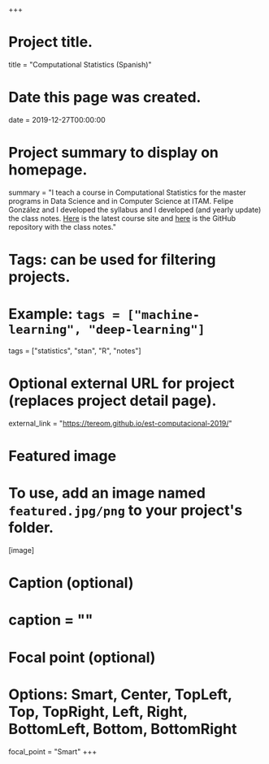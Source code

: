 +++
# Project title.
title = "Computational Statistics (Spanish)"

# Date this page was created.
date = 2019-12-27T00:00:00

# Project summary to display on homepage.
summary = "I teach a course in Computational Statistics for the master programs in Data Science and in Computer Science at ITAM. Felipe González and I developed the syllabus and I developed (and yearly update) the class notes. [Here](https://tereom.github.io/est-computacional-2019/) is the latest course site and [here](https://github.com/tereom/est-computacional-2019) is the GitHub repository with the class notes."

# Tags: can be used for filtering projects.
# Example: `tags = ["machine-learning", "deep-learning"]`
tags = ["statistics", "stan", "R", "notes"]

# Optional external URL for project (replaces project detail page).
external_link = "https://tereom.github.io/est-computacional-2019/"

# Featured image
# To use, add an image named `featured.jpg/png` to your project's folder. 
[image]
  # Caption (optional)
  # caption = ""

  # Focal point (optional)
  # Options: Smart, Center, TopLeft, Top, TopRight, Left, Right, BottomLeft, Bottom, BottomRight
  focal_point = "Smart"
+++
